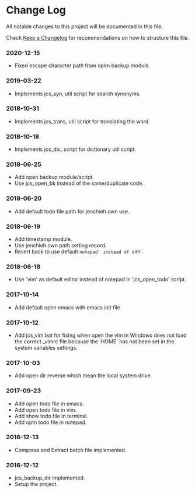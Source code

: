 # Change Log

All notable changes to this project will be documented in this file.

Check [Keep a Changelog](http://keepachangelog.com/) for recommendations on how to structure this file.


### 2020-12-15

* Fixed escape character path from open backup module.

### 2019-03-22

* Implements jcs_syn, util script for search synonyms.

### 2018-10-31

* Implements jcs_trans, util script for translating the word.

### 2018-10-18

* Implements jcs_dic, script for dictionary util script.

### 2018-06-25

* Add open backup module/script.
* Use jcs_open_bk instead of the same/duplicate code.

### 2018-06-20

* Add default todo file path for jenchieh own use.

### 2018-06-19

* Add timestamp module.
* Use jenchieh own path setting record.
* Revert back to use default `notepad' instead of `vim'.

### 2018-06-18

* Use `vim' as default editor instead of notepad in 'jcs_open_todo' script.

### 2017-10-14

* Add default open emacs with emacs init file.

### 2017-10-12

* Add jcs_vim.bat for fixing when open the vim in Windows does not
load the correct _vimrc file because the 'HOME' has not been set in the
system variables settings.

### 2017-10-03

* Add open dir reverse which mean the local system drive.

### 2017-09-23

* Add open todo file in emacs.
* Add open todo file in vim.
* Add show todo file in terminal.
* Add optn todo file in notepad.

### 2016-12-13

* Compress and Extract batch file implemented.

### 2016-12-12

* jcs_backup_dir implemented.
* Setup the project.
